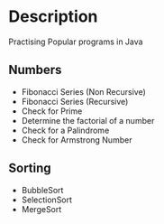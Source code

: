 # Description
Practising Popular programs in Java

## Numbers
- Fibonacci Series (Non Recursive)
- Fibonacci Series (Recursive)
- Check for Prime
- Determine the factorial of a number
- Check for a Palindrome 
- Check for Armstrong Number 

## Sorting
- BubbleSort
- SelectionSort
- MergeSort
